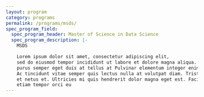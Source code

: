 ```yaml
---
layout: program
category: programs
permalink: /programs/msds/
spec_program_field:
  spec_program_header: Master of Science in Data Science
  spec_program_description: |-
    MSDS

    Lorem ipsum dolor sit amet, consectetur adipiscing elit,
    sed do eiusmod tempor incididunt ut labore et dolore magna aliqua. Scelerisque
    purus semper eget duis at tellus at Pulvinar elementum integer enim neque volutpat.
    Ac tincidunt vitae semper quis lectus nulla at volutpat diam. Tristique senectus
    et netus et. Ultricies mi quis hendrerit dolor magna eget est. Facilisis magna
    etiam tempor orci eu
---
```

